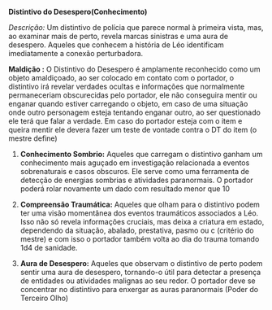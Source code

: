 **Distintivo do Desespero(Conhecimento)** 

_Descrição:_ Um distintivo de polícia que parece normal à primeira vista, mas, ao examinar mais de perto, revela marcas sinistras e uma aura de desespero. Aqueles que conhecem a história de Léo identificam imediatamente a conexão perturbadora.

**Maldição :**  O Distintivo do Desespero é amplamente reconhecido como um objeto amaldiçoado, ao ser colocado em contato com o portador, o distintivo irá revelar verdades ocultas e informações que normalmente permaneceriam obscurecidas pelo portador, ele não conseguira mentir ou enganar quando estiver carregando o objeto, em caso de uma situação onde outro personagem esteja tentando enganar outro, ao ser questionado ele terá que falar a verdade. Em caso do portador esteja com o item  e queira mentir ele devera fazer um teste de vontade contra o DT do item (o mestre define)

    
1. **Conhecimento Sombrio:** Aqueles que carregam o distintivo ganham um conhecimento mais aguçado em investigação relacionada a eventos sobrenaturais e casos obscuros. Ele serve como uma ferramenta de detecção de energias sombrias e atividades paranormais. O portador poderá rolar novamente um dado com resultado menor que 10 

2. **Compreensão Traumática:** Aqueles que olham para o distintivo podem ter uma visão momentânea dos eventos traumáticos associados a Léo. Isso não só revela informações cruciais, mas deixa a criatura em estado, dependendo da situação, abalado, prestativa, pasmo ou c (critério do mestre) e com isso o portador também volta ao dia do trauma tomando 1d4 de sanidade.
    
3. **Aura de Desespero:** Aqueles que observam o distintivo de perto podem sentir uma aura de desespero, tornando-o útil para detectar a presença de entidades ou atividades malignas ao seu redor. O portador deve se concentrar no distintivo para enxergar as auras paranormais (Poder do Terceiro Olho) 

